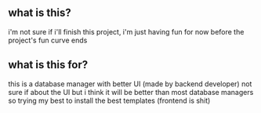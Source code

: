 ## what is this?
i'm not sure if i'll finish this project, i'm just having fun for now before the project's fun curve ends
## what is this for?
this is a database manager with better UI (made by backend developer) not sure if about the UI but i think it will be better than most database managers so trying my best to install the best templates (frontend is shit) 
